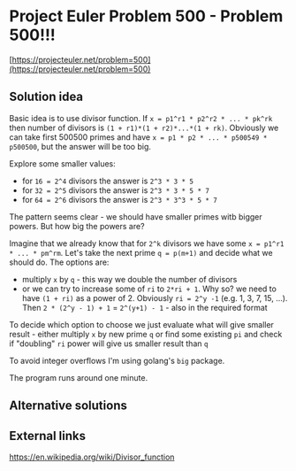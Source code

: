 # Project Euler Problem 500 - Problem 500!!!

[https://projecteuler.net/problem=500](https://projecteuler.net/problem=500)

## Solution idea

Basic idea is to use divisor function.
If `x = p1^r1 * p2^r2 * ... * pk^rk` then number of divisors is `(1 + r1)*(1 + r2)*...*(1 + rk)`.
Obviously we can take first 500500 primes and have `x = p1 * p2 * ... * p500549 * p500500`, but the answer will be too big.

Explore some smaller values:
- for `16 = 2^4` divisors the answer is `2^3 * 3 * 5`
- for `32 = 2^5` divisors the answer is `2^3 * 3 * 5 * 7`
- for `64 = 2^6` divisors the answer is `2^3 * 3^3 * 5 * 7`

The pattern seems clear - we should have smaller primes witb bigger powers. But how big the powers are?

Imagine that we already know that for `2^k` divisors we have some `x = p1^r1 * ... * pm^rm`.
Let's take the next prime `q = p(m+1)` and decide what we should do. The options are:
- multiply `x` by `q` - this way we double the number of divisors
- or we can try to increase some of `ri` to `2*ri + 1`. Why so? we need to have `(1 + ri)` as a power of 2. Obviously `ri = 2^y -1` (e.g. 1, 3, 7, 15, ...). Then `2 * (2^y - 1) + 1` =  `2^(y+1) - 1` - also in the required format

To decide which option to choose we just evaluate what will give smaller result - either multiply `x` by new prime `q` or find some existing `pi` and check if "doubling" `ri` power will give us smaller result than `q`

To avoid integer overflows I'm using golang's `big` package.

The program runs around one minute.

## Alternative solutions

## External links

https://en.wikipedia.org/wiki/Divisor_function